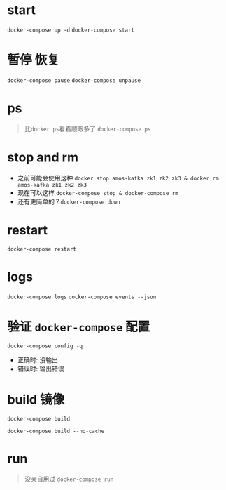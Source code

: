 # start
`docker-compose up -d`
`docker-compose start`

# 暂停 恢复
`docker-compose pause`
`docker-compose unpause`

# ps
> 比`docker ps`看着顺眼多了
`docker-compose ps`

# stop and rm
- 之前可能会使用这种 `docker stop amos-kafka zk1 zk2 zk3 & docker rm amos-kafka zk1 zk2 zk3`
- 现在可以这样 `docker-compose stop & docker-compose rm`
- 还有更简单的？`docker-compose down`

# restart
`docker-compose restart`

# logs
`docker-compose logs`
`docker-compose events --json`

# 验证 `docker-compose` 配置
`docker-compose config -q`
  - 正确时: 没输出
  - 错误时: 输出错误

# build 镜像
`docker-compose build`

`docker-compose build --no-cache`

# run
> 没亲自用过
`docker-compose run`
